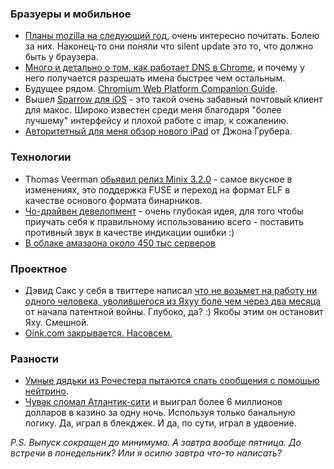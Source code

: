### Бразуеры и мобильное

* [Планы mozilla на cледующий год](https://hacks.mozilla.org/2012/03/firefox-in-2011-firefox-plans-for-2012/), очень интересно почитать. Болею за них. Наконец-то они поняли что silent update это то, что должно быть у браузера.
* [Много и детально о том, как работает DNS в Chrome](https://plus.google.com/103382935642834907366/posts/FKot8mghkok), и почему у него получается разрешать имена быстрее чем остальным.
* Будущее рядом. [Chromium Web Platform Companion Guide](http://www.chromium.org/developers/meet-the-web-platform-companion).
* Вышел [Sparrow для iOS](http://itunes.apple.com/us/app/sparrow/id492573565?mt=8) - это такой очень забавный почтовый клиент для макос. Широко известен среди меня благодаря "более лучшему" интерфейсу и плохой работе с imap, к сожалению.
* [Авторитетный для меня обзор нового iPad](http://daringfireball.net/2012/03/ipad_3) от Джона Грубера.


### Технологии

* Thomas Veerman [обьявил релиз Minix 3.2.0](https://groups.google.com/forum/#!msg/minix3/LZvqtjhMTas/7kDbH7PYoUYJ) - самое вкусное в изменениях, это поддержка FUSE и переход на формат ELF в качестве основого формата бинарников.
* [Чо-драйвен девелопмент](http://jrom.net/wat-driven-development) - очень глубокая идея, для того чтобы приучать себя к правильному использованию всего - поставить противный звук в качестве индикации ошибки :)
* [В облаке амазаона около 450 тыс серверов](http://www.datacenterknowledge.com/archives/2012/03/14/estimate-amazon-cloud-backed-by-450000-servers/)

### Проектное
* Дэвид Сакс у себя в твиттере написал [что не возьмет на работу ни одного человека, уволившегося из Яхуу боле чем через два месяца](http://venturebeat.com/2012/03/14/yammer-ceo-says-he-wont-hire-anyone-from-yahoo-who-doesnt-quit-in-next-60-days/) от начала патентной войны. Глубоко, да? :) Якобы этим он остановит Яху. Смешной.
* [Oink.com закрывается. Насовсем.](http://www.oink.com/)

### Разности
* [Умные дядьки из Рочестера пытаются слать сообщения с помощью нейтрино](http://www.rochester.edu/news/show.php?id=4022).
* [Чувак сломал Атлантик-сити](http://www.theatlantic.com/magazine/archive/2012/04/the-man-who-broke-atlantic-city/8900/?single_page=true) и выиграл более 6 миллионов долларов в казино за одну ночь. Используя только банальную логику. Да, играл в блекджек. И да, по сути, играл в удвоение.

*P.S. Выпуск сокращен до минимума. А завтра вообще пятница. До встречи в понедельник? Или я осилю завтра что-то написать?*

